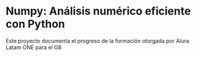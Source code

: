 <h1>Numpy: Análisis numérico eficiente con Python</h1>
Este proyecto documenta el progreso de la formación otorgada por Alura Latam ONE para el G8
